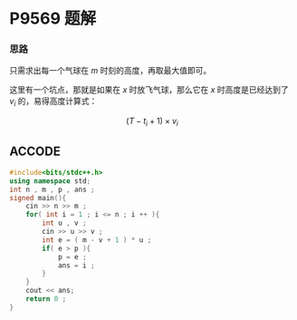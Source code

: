 # P9569 题解

### 思路

只需求出每一个气球在 $m$ 时刻的高度，再取最大值即可。

这里有一个坑点，那就是如果在 $x$ 时放飞气球，那么它在 $x$ 时高度是已经达到了 $v_i$ 的，易得高度计算式：

$$( T - t_i + 1 ) \times v_i$$

## ACCODE

```cpp
#include<bits/stdc++.h>
using namespace std;
int n , m , p , ans ;
signed main(){
    cin >> n >> m ;
    for( int i = 1 ; i <= n ; i ++ ){
        int u , v ;
        cin >> u >> v ;
        int e = ( m - v + 1 ) * u ;
        if( e > p ){
            p = e ;
            ans = i ;
        }
    }
    cout << ans;
    return 0 ;
}
```